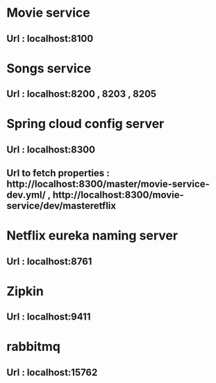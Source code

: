 # Movie service
## Url : localhost:8100

# Songs service
## Url : localhost:8200 , 8203 , 8205

# Spring cloud config server
## Url : localhost:8300
## Url to fetch properties : http://localhost:8300/master/movie-service-dev.yml/ , http://localhost:8300/movie-service/dev/masteretflix 

# Netflix eureka naming server
## Url : localhost:8761

# Zipkin
## Url : localhost:9411

# rabbitmq
## Url : localhost:15762
            



